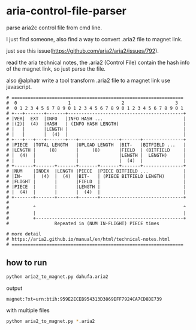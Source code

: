 # aria-control-file-parser

parse aria2c control file from cmd line.

I just find someone, also find a way to convert .aria2 file to magnet link.

just see this issue(https://github.com/aria2/aria2/issues/792).

read the aria technical notes, the .aria2 (Control File) contain the hash info of
the magnet link, so just parse the file.

also @alphatr write a tool transform .aria2 file to a magnet link use javascript.


```
# ================================================================
#  0                   1                   2                   3
#  0 1 2 3 4 5 6 7 8 9 0 1 2 3 4 5 6 7 8 9 0 1 2 3 4 5 6 7 8 9 0 1
# +---+-------+-------+-------------------------------------------+
# |VER|  EXT  |INFO   |INFO HASH ...                              |
# |(2)|  (4)  |HASH   | (INFO HASH LENGTH)                        |
# |   |       |LENGTH |                                           |
# |   |       |  (4)  |                                           |
# +---+---+---+-------+---+---------------+-------+---------------+
# |PIECE  |TOTAL LENGTH   |UPLOAD LENGTH  |BIT-   |BITFIELD ...   |
# |LENGTH |     (8)       |     (8)       |FIELD  | (BITFIELD     |
# |  (4)  |               |               |LENGTH |  LENGTH)      |
# |       |               |               |  (4)  |               |
# +-------+-------+-------+-------+-------+-------+---------------+
# |NUM    |INDEX  |LENGTH |PIECE  |PIECE BITFIELD ...             |
# |IN-    |  (4)  |  (4)  |BIT-   | (PIECE BITFIELD LENGTH)       |
# |FLIGHT |       |       |FIELD  |                               |
# |PIECE  |       |       |LENGTH |                               |
# |  (4)  |       |       |  (4)  |                               |
# +-------+-------+-------+-------+-------------------------------+
#
#         ^                                                       ^
#         |                                                       |
#         +-------------------------------------------------------+
#                 Repeated in (NUM IN-FLIGHT) PIECE times

# more detail
# https://aria2.github.io/manual/en/html/technical-notes.html
# ================================================================
```

## how to run

```bash
python aria2_to_magnet.py dahufa.aria2
```

output
```
magnet:?xt=urn:btih:959E2ECEB954313D3869EFF7924CA7CD8DE739
```

with multiple files
```bash
python aria2_to_magnet.py *.aria2
```

